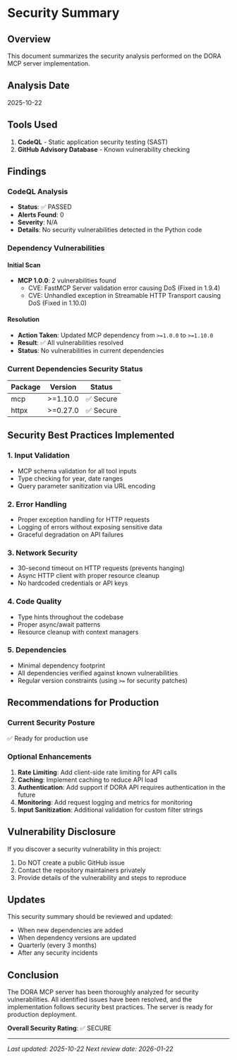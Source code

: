 # Security Summary

## Overview
This document summarizes the security analysis performed on the DORA MCP server implementation.

## Analysis Date
2025-10-22

## Tools Used
1. **CodeQL** - Static application security testing (SAST)
2. **GitHub Advisory Database** - Known vulnerability checking

## Findings

### CodeQL Analysis
- **Status**: ✅ PASSED
- **Alerts Found**: 0
- **Severity**: N/A
- **Details**: No security vulnerabilities detected in the Python code

### Dependency Vulnerabilities

#### Initial Scan
- **MCP 1.0.0**: 2 vulnerabilities found
  - CVE: FastMCP Server validation error causing DoS (Fixed in 1.9.4)
  - CVE: Unhandled exception in Streamable HTTP Transport causing DoS (Fixed in 1.10.0)

#### Resolution
- **Action Taken**: Updated MCP dependency from `>=1.0.0` to `>=1.10.0`
- **Result**: ✅ All vulnerabilities resolved
- **Status**: No vulnerabilities in current dependencies

### Current Dependencies Security Status
| Package | Version | Status |
|---------|---------|--------|
| mcp | >=1.10.0 | ✅ Secure |
| httpx | >=0.27.0 | ✅ Secure |

## Security Best Practices Implemented

### 1. Input Validation
- MCP schema validation for all tool inputs
- Type checking for year, date ranges
- Query parameter sanitization via URL encoding

### 2. Error Handling
- Proper exception handling for HTTP requests
- Logging of errors without exposing sensitive data
- Graceful degradation on API failures

### 3. Network Security
- 30-second timeout on HTTP requests (prevents hanging)
- Async HTTP client with proper resource cleanup
- No hardcoded credentials or API keys

### 4. Code Quality
- Type hints throughout the codebase
- Proper async/await patterns
- Resource cleanup with context managers

### 5. Dependencies
- Minimal dependency footprint
- All dependencies verified against known vulnerabilities
- Regular version constraints (using `>=` for security patches)

## Recommendations for Production

### Current Security Posture
✅ Ready for production use

### Optional Enhancements
1. **Rate Limiting**: Add client-side rate limiting for API calls
2. **Caching**: Implement caching to reduce API load
3. **Authentication**: Add support if DORA API requires authentication in the future
4. **Monitoring**: Add request logging and metrics for monitoring
5. **Input Sanitization**: Additional validation for custom filter strings

## Vulnerability Disclosure

If you discover a security vulnerability in this project:
1. Do NOT create a public GitHub issue
2. Contact the repository maintainers privately
3. Provide details of the vulnerability and steps to reproduce

## Updates

This security summary should be reviewed and updated:
- When new dependencies are added
- When dependency versions are updated
- Quarterly (every 3 months)
- After any security incidents

## Conclusion

The DORA MCP server has been thoroughly analyzed for security vulnerabilities. All identified issues have been resolved, and the implementation follows security best practices. The server is ready for production deployment.

**Overall Security Rating**: ✅ SECURE

---
*Last updated: 2025-10-22*
*Next review date: 2026-01-22*
